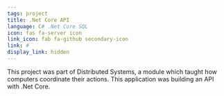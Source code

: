 ```yaml
---
tags: project
title: .Net Core API
language: C# .Net Core SQL
icon: fas fa-server icon
link_icon: fab fa-github secondary-icon
link: #
display_link: hidden
---
```


This project was part of Distributed Systems, a module which taught how computers coordinate
their actions. This application was building an API with .Net Core.